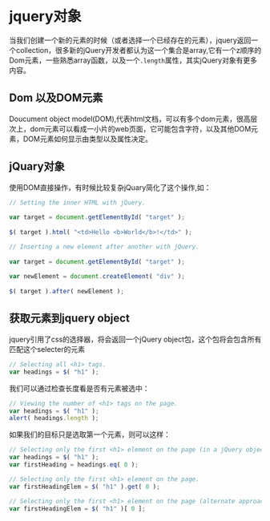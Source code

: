 # jquery对象

当我们创建一个新的元素的时候（或者选择一个已经存在的元素），jquery返回一个collection，很多新的jQuery开发者都认为这一个集合是array,它有一个z顺序的Dom元素，一些熟悉array函数，以及一个``.length``属性，其实jQuery对象有更多内容。


## Dom 以及DOM元素

Doucument object model(DOM),代表html文档，可以有多个dom元素，很高层次上，dom元素可以看成一小片的web页面，它可能包含字符，以及其他DOM元素，DOM元素如何显示由类型以及属性决定。

## jQuary对象

使用DOM直接操作，有时候比较复杂jQuary简化了这个操作,如：

```js
// Setting the inner HTML with jQuery.
 
var target = document.getElementById( "target" );
 
$( target ).html( "<td>Hello <b>World</b>!</td>" );
```

```js
// Inserting a new element after another with jQuery.
 
var target = document.getElementById( "target" );
 
var newElement = document.createElement( "div" );
 
$( target ).after( newElement );
```


## 获取元素到jquery object

jquery引用了css的选择器，将会返回一个jQuery object包，这个包将会包含所有匹配这个selecter的元素  
```js
// Selecting all <h1> tags.
var headings = $( "h1" );
```
我们可以通过检查长度看是否有元素被选中：  
```js
// Viewing the number of <h1> tags on the page.
var headings = $( "h1" );
alert( headings.length );
```

如果我们的目标只是选取第一个元素，则可以这样：   
```js
// Selecting only the first <h1> element on the page (in a jQuery object)
var headings = $( "h1" );
var firstHeading = headings.eq( 0 );
```

```js
// Selecting only the first <h1> element on the page.
var firstHeadingElem = $( "h1" ).get( 0 );
```

```js 
// Selecting only the first <h1> element on the page (alternate approach).
var firstHeadingElem = $( "h1" )[ 0 ];
```